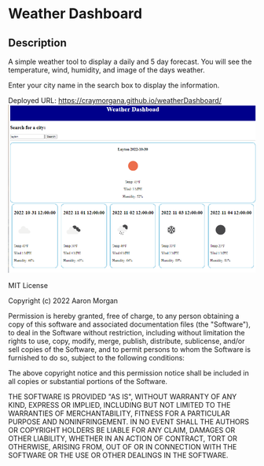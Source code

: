 # Weather Dashboard

## Description

A simple weather tool to display a daily and 5 day forecast. You will see the temperature, wind, humidity, and image of the days weather.

Enter your city name in the search box to display the information.

Deployed URL:
https://craymorgana.github.io/weatherDashboard/
![portfolio demo](./Assets/screenshot.png)

MIT License

Copyright (c) 2022 Aaron Morgan

Permission is hereby granted, free of charge, to any person obtaining a copy
of this software and associated documentation files (the "Software"), to deal
in the Software without restriction, including without limitation the rights
to use, copy, modify, merge, publish, distribute, sublicense, and/or sell
copies of the Software, and to permit persons to whom the Software is
furnished to do so, subject to the following conditions:

The above copyright notice and this permission notice shall be included in all
copies or substantial portions of the Software.

THE SOFTWARE IS PROVIDED "AS IS", WITHOUT WARRANTY OF ANY KIND, EXPRESS OR
IMPLIED, INCLUDING BUT NOT LIMITED TO THE WARRANTIES OF MERCHANTABILITY,
FITNESS FOR A PARTICULAR PURPOSE AND NONINFRINGEMENT. IN NO EVENT SHALL THE
AUTHORS OR COPYRIGHT HOLDERS BE LIABLE FOR ANY CLAIM, DAMAGES OR OTHER
LIABILITY, WHETHER IN AN ACTION OF CONTRACT, TORT OR OTHERWISE, ARISING FROM,
OUT OF OR IN CONNECTION WITH THE SOFTWARE OR THE USE OR OTHER DEALINGS IN THE
SOFTWARE.